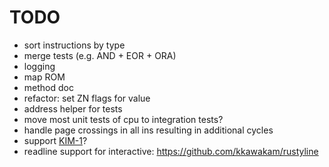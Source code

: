 # TODO

* sort instructions by type
* merge tests (e.g. AND + EOR + ORA)
* logging
* map ROM
* method doc
* refactor: set ZN flags for value
* address helper for tests
* move most unit tests of cpu to integration tests?
* handle page crossings in all ins resulting in additional cycles
* support [KIM-1](https://en.wikipedia.org/wiki/KIM-1)?
* readline support for interactive: https://github.com/kkawakam/rustyline

